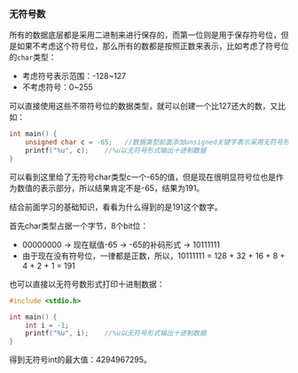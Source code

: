 ### 无符号数

所有的数据底层都是采用二进制来进行保存的，而第一位则是用于保存符号位，但是如果不考虑这个符号位，那么所有的数都是按照正数来表示，比如考虑了符号位的`char`类型：

- 考虑符号表示范围：-128~127
- 不考虑符号：0~255

可以直接使用这些不带符号位的数据类型，就可以创建一个比127还大的数，又比如：

```c
int main() {
    unsigned char c = -65;   //数据类型前面添加unsigned关键字表示采用无符号形式
    printf("%u", c);    //%u以无符号形式输出十进制数据
}
```

可以看到这里给了无符号char类型c一个-65的值，但是现在很明显符号位也是作为数值的表示部分，所以结果肯定不是-65，结果为191。

结合前面学习的基础知识，看看为什么得到的是191这个数字。

首先char类型占据一个字节，8个bit位：

- 00000000 -> 现在赋值-65 -> -65的补码形式 -> 10111111
- 由于现在没有符号位，一律都是正数，所以，10111111 = 128 + 32 + 16 + 8 + 4 + 2 + 1 = 191

也可以直接以无符号数形式打印十进制数据：

```c
#include <stdio.h>

int main() {
    int i = -1;
    printf("%u", i);    //%u以无符号形式输出十进制数据
}
```

得到无符号int的最大值：4294967295。